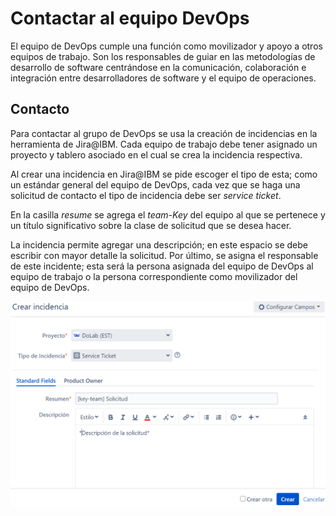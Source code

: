 # Contactar al equipo DevOps

El equipo de DevOps cumple una función como movilizador y apoyo a otros equipos de trabajo. Son los responsables de guiar en las metodologías de desarrollo de software centrándose en la comunicación, colaboración e integración entre desarrolladores de software y el equipo de operaciones.

## Contacto

Para contactar al grupo de DevOps se usa la creación de incidencias en la herramienta de Jira@IBM. Cada equipo de trabajo debe tener asignado un proyecto y tablero asociado en el cual se crea la incidencia respectiva.

Al crear una incidencia en Jira@IBM se pide escoger el tipo de esta; como un estándar general del equipo de DevOps, cada vez que se haga una solicitud de contacto el tipo de incidencia debe ser *service ticket*. 

En la casilla *resume* se agrega el  *team-Key* del equipo al que se pertenece y un título significativo sobre la clase de solicitud que se desea hacer. 

La incidencia permite agregar una descripción; en este espacio se debe escribir con mayor detalle la solicitud. Por último, se asigna el responsable de este incidente; esta será la persona asignada del equipo de DevOps al equipo de trabajo o la persona correspondiente como movilizador del equipo de DevOps.

![](images/Contacto_Devops.PNG)


